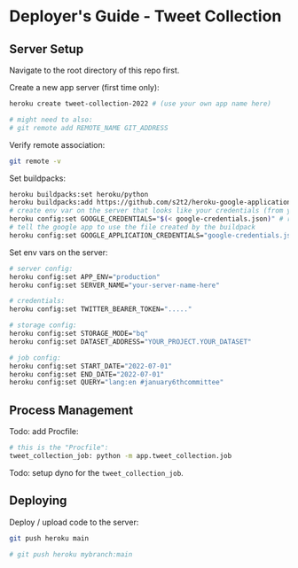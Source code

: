 



# Deployer's Guide - Tweet Collection

## Server Setup

Navigate to the root directory of this repo first.

Create a new app server (first time only):

```sh
heroku create tweet-collection-2022 # (use your own app name here)

# might need to also:
# git remote add REMOTE_NAME GIT_ADDRESS
```

Verify remote association:

```sh
git remote -v
```


Set buildpacks:

```sh
heroku buildpacks:set heroku/python
heroku buildpacks:add https://github.com/s2t2/heroku-google-application-credentials-buildpack
# create env var on the server that looks like your credentials (from your local file):
heroku config:set GOOGLE_CREDENTIALS="$(< google-credentials.json)" # references local creds file
# tell the google app to use the file created by the buildpack
heroku config:set GOOGLE_APPLICATION_CREDENTIALS="google-credentials.json" # references server creds
```


Set env vars on the server:

```sh
# server config:
heroku config:set APP_ENV="production"
heroku config:set SERVER_NAME="your-server-name-here"

# credentials:
heroku config:set TWITTER_BEARER_TOKEN="....."

# storage config:
heroku config:set STORAGE_MODE="bq"
heroku config:set DATASET_ADDRESS="YOUR_PROJECT.YOUR_DATASET"

# job config:
heroku config:set START_DATE="2022-07-01"
heroku config:set END_DATE="2022-07-01"
heroku config:set QUERY="lang:en #january6thcommittee"
```


## Process Management

Todo: add Procfile:

```sh
# this is the "Procfile":
tweet_collection_job: python -m app.tweet_collection.job
```

Todo: setup dyno for the `tweet_collection_job`.


## Deploying

Deploy / upload code to the server:

```sh
git push heroku main

# git push heroku mybranch:main
```
